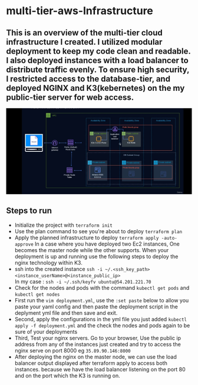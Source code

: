 # multi-tier-aws-Infrastructure
## This is an overview of the multi-tier cloud infrastructure I created. I utilized modular deployment to keep my code clean and readable. I also deployed instances with a load balancer to distribute traffic evenly. To ensure high security, I restricted access to the database-tier, and deployed NGINX and K3(kebernetes) on the my public-tier server for web access.


![This is an image](https://github.com/Calebio/terraform-aws/blob/master/Screenshot_20221205-205353_Udemy.jpg)

## Steps to run
- Initialize the project with `terraform init`
- Use the plan command to see you're about to deploy `terraform plan`
- Apply the planned infrastructure to deploy `terraform apply -auto-approve`
 In a case where you have deployed two Ec2 instances, One becomes the master node while the other supports. When your deployment is up and running use the following steps to deploy the nginx technology within K3.
- ssh into the created instance `ssh -i ~/.<ssh_key_path> <instance_userName>@<instance_public_ip>` <br/>
In my case : `ssh -i ~/.ssh/keyfv ubuntu@54.201.221.70`
- Check for the nodes and pods with the command `kubectl get pods` and `kubectl get nodes` 
- First run the `vim deployment.yml`, use the `:set paste` below to allow you paste your yaml config and then paste the deployment script in the deplyment yml file and then save and exit. 
- Second, apply the configurations in the yml file you just added `kubectl apply -f deployment.yml` and the check the nodes and pods again to be sure of your deployments
- Third, Test your nginx servers. Go to your browser, Use the public ip address from any of the instances just created and try to access the nginx serve on port 8000 eg `35.89.90.146:8000`
- After deploying the nginx on the master node, we can use the load balancer output displayed after terraform apply to access both instances. because we have the load balancer listening on the port 80 and on the port which the K3 is running on.
